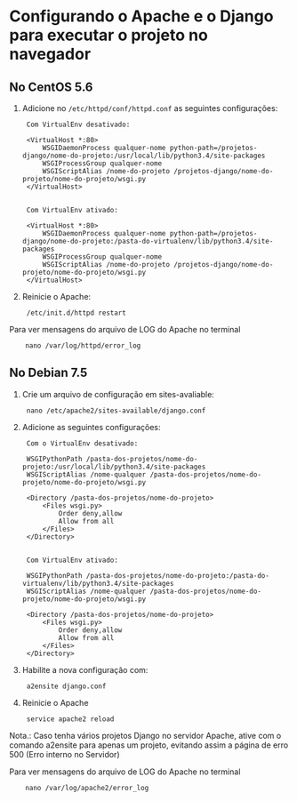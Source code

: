 Configurando o Apache e o Django para executar o projeto no navegador
===

No CentOS 5.6
---

1. Adicione no `/etc/httpd/conf/httpd.conf` as seguintes configurações:

        Com VirtualEnv desativado:

        <VirtualHost *:80>
            WSGIDaemonProcess qualquer-nome python-path=/projetos-django/nome-do-projeto:/usr/local/lib/python3.4/site-packages
            WSGIProcessGroup qualquer-nome
            WSGIScriptAlias /nome-do-projeto /projetos-django/nome-do-projeto/nome-do-projeto/wsgi.py
        </VirtualHost>


        Com VirtualEnv ativado:

        <VirtualHost *:80>
            WSGIDaemonProcess qualquer-nome python-path=/projetos-django/nome-do-projeto:/pasta-do-virtualenv/lib/python3.4/site-packages
            WSGIProcessGroup qualquer-nome
            WSGIScriptAlias /nome-do-projeto /projetos-django/nome-do-projeto/nome-do-projeto/wsgi.py
        </VirtualHost>


2. Reinicie o Apache:

        /etc/init.d/httpd restart


Para ver mensagens do arquivo de LOG do Apache no terminal

        nano /var/log/httpd/error_log



No Debian 7.5
---

1. Crie um arquivo de configuração em sites-avaliable:

        nano /etc/apache2/sites-available/django.conf


2. Adicione as seguintes configurações:

        Com o VirtualEnv desativado:

        WSGIPythonPath /pasta-dos-projetos/nome-do-projeto:/usr/local/lib/python3.4/site-packages
        WSGIScriptAlias /nome-qualquer /pasta-dos-projetos/nome-do-projeto/nome-do-projeto/wsgi.py

        <Directory /pasta-dos-projetos/nome-do-projeto>
            <Files wsgi.py>
                Order deny,allow
                Allow from all
            </Files>
        </Directory>


        Com VirtualEnv ativado:

        WSGIPythonPath /pasta-dos-projetos/nome-do-projeto:/pasta-do-virtualenv/lib/python3.4/site-packages
        WSGIScriptAlias /nome-qualquer /pasta-dos-projetos/nome-do-projeto/nome-do-projeto/wsgi.py

        <Directory /pasta-dos-projetos/nome-do-projeto>
            <Files wsgi.py>
                Order deny,allow
                Allow from all
            </Files>
        </Directory>


3. Habilite a nova configuração com:

        a2ensite django.conf


4. Reinicie o Apache

        service apache2 reload


Nota.: Caso tenha vários projetos Django no servidor Apache, ative com o comando a2ensite para apenas um projeto, evitando 
assim a página de erro 500 (Erro interno no Servidor)

Para ver mensagens do arquivo de LOG do Apache no terminal

        nano /var/log/apache2/error_log
